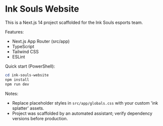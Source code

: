 # Ink Souls Website

This is a Next.js 14 project scaffolded for the Ink Souls esports team.

Features:
- Next.js App Router (src/app)
- TypeScript
- Tailwind CSS
- ESLint

Quick start (PowerShell):

```powershell
cd ink-souls-website
npm install
npm run dev
```

Notes:
- Replace placeholder styles in `src/app/globals.css` with your custom 'ink splatter' assets.
- Project was scaffolded by an automated assistant; verify dependency versions before production.
